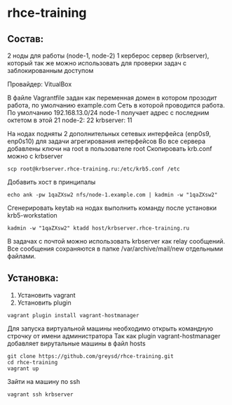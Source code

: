# rhce-training
## Состав:
2 ноды для работы (node-1, node-2)
1 керберос сервер (krbserver), который так же можно использовать для проверки задач с заблокированным доступом 

Провайдер: VitualBox

В файле Vagrantfile задан как переменная домен в котором прозодит работа, по умолчанию example.com
Сеть в которой проводится работа. По умолчанию 192.168.13.0/24
node-1 получает адрес с последним октетом в этой 21
node-2: 22
krbserver: 11 

На нодах подняты 2 дополнительных сетевых интерфейса (enp0s9, enp0s10) для задачи агрегирования интерфейсов
Во все сервера добавлены ключи на root в пользователе root
Скопировать krb.conf можно c krbserver
```
scp root@krbserver.rhce-training.ru:/etc/krb5.conf /etc
```
Добавить хост в принципалы 
```
echo ank -pw 1qaZXsw2 nfs/node-1.example.com | kadmin -w "1qaZXsw2"
```
Сгенерировать keytab на нодах выполнить команду после установки krb5-workstation
```
kadmin -w "1qaZXsw2" ktadd host/krbserver.rhce-training.ru 
```

В задачах с почтой можно использовать krbserver как relay сообщений.
Все сообщения сохраняются в папке  /var/archive/mail/new отдельными файлами.

## Установка:
1. Установить vagrant
2. Установить plugin 
```
vagrant plugin install vagrant-hostmanager
```
Для запуска виртуальной машины необходимо открыть командную строчку от имени администратора
Так как plugin vagrant-hostmanager добавляет вирутальные машины в файл hosts 
```
git clone https://github.com/greysd/rhce-training.git
cd rhce-training 
vagrant up
```
Зайти на машину по ssh
```
vagrant ssh krbserver
```